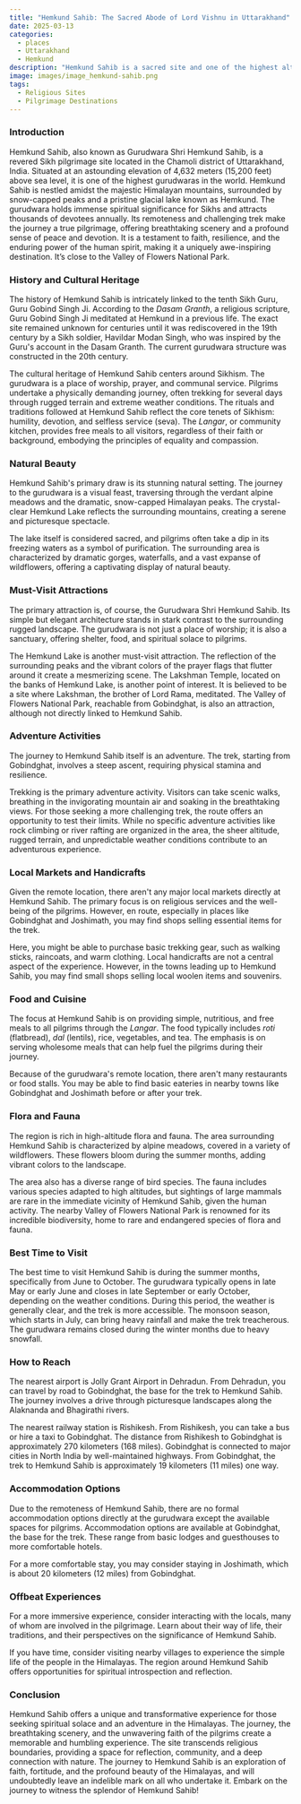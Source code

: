 ```yaml
---
title: "Hemkund Sahib: The Sacred Abode of Lord Vishnu in Uttarakhand"
date: 2025-03-13
categories:
  - places
  - Uttarakhand
  - Hemkund
description: "Hemkund Sahib is a sacred site and one of the highest altitude lakes in the Indian Himalayas, revered as the earthly abode of Lord Vishnu. It is part of the Char Dham Yatra (Holy Four Houses) pilgrimage circuit in Uttarakhand. Surrounded by glaciers and snow-capped peaks, Hemkund Sahib offers a serene and spiritual atmosphere for devotees and nature lovers alike."
image: images/image_hemkund-sahib.png
tags: 
  - Religious Sites
  - Pilgrimage Destinations
---
```



### **Introduction**

Hemkund Sahib, also known as Gurudwara Shri Hemkund Sahib, is a revered Sikh pilgrimage site located in the Chamoli district of Uttarakhand, India. Situated at an astounding elevation of 4,632 meters (15,200 feet) above sea level, it is one of the highest gurudwaras in the world. Hemkund Sahib is nestled amidst the majestic Himalayan mountains, surrounded by snow-capped peaks and a pristine glacial lake known as Hemkund. The gurudwara holds immense spiritual significance for Sikhs and attracts thousands of devotees annually. Its remoteness and challenging trek make the journey a true pilgrimage, offering breathtaking scenery and a profound sense of peace and devotion. It is a testament to faith, resilience, and the enduring power of the human spirit, making it a uniquely awe-inspiring destination. It’s close to the Valley of Flowers National Park.

### **History and Cultural Heritage**

The history of Hemkund Sahib is intricately linked to the tenth Sikh Guru, Guru Gobind Singh Ji. According to the *Dasam Granth*, a religious scripture, Guru Gobind Singh Ji meditated at Hemkund in a previous life. The exact site remained unknown for centuries until it was rediscovered in the 19th century by a Sikh soldier, Havildar Modan Singh, who was inspired by the Guru's account in the Dasam Granth. The current gurudwara structure was constructed in the 20th century.



The cultural heritage of Hemkund Sahib centers around Sikhism. The gurudwara is a place of worship, prayer, and communal service. Pilgrims undertake a physically demanding journey, often trekking for several days through rugged terrain and extreme weather conditions. The rituals and traditions followed at Hemkund Sahib reflect the core tenets of Sikhism: humility, devotion, and selfless service (seva). The *Langar*, or community kitchen, provides free meals to all visitors, regardless of their faith or background, embodying the principles of equality and compassion.

### **Natural Beauty**

Hemkund Sahib's primary draw is its stunning natural setting. The journey to the gurudwara is a visual feast, traversing through the verdant alpine meadows and the dramatic, snow-capped Himalayan peaks. The crystal-clear Hemkund Lake reflects the surrounding mountains, creating a serene and picturesque spectacle.



The lake itself is considered sacred, and pilgrims often take a dip in its freezing waters as a symbol of purification. The surrounding area is characterized by dramatic gorges, waterfalls, and a vast expanse of wildflowers, offering a captivating display of natural beauty.



### **Must-Visit Attractions**

The primary attraction is, of course, the Gurudwara Shri Hemkund Sahib. Its simple but elegant architecture stands in stark contrast to the surrounding rugged landscape. The gurudwara is not just a place of worship; it is also a sanctuary, offering shelter, food, and spiritual solace to pilgrims.



The Hemkund Lake is another must-visit attraction. The reflection of the surrounding peaks and the vibrant colors of the prayer flags that flutter around it create a mesmerizing scene. The Lakshman Temple, located on the banks of Hemkund Lake, is another point of interest. It is believed to be a site where Lakshman, the brother of Lord Rama, meditated. The Valley of Flowers National Park, reachable from Gobindghat, is also an attraction, although not directly linked to Hemkund Sahib.

### **Adventure Activities**

The journey to Hemkund Sahib itself is an adventure. The trek, starting from Gobindghat, involves a steep ascent, requiring physical stamina and resilience.



Trekking is the primary adventure activity. Visitors can take scenic walks, breathing in the invigorating mountain air and soaking in the breathtaking views. For those seeking a more challenging trek, the route offers an opportunity to test their limits. While no specific adventure activities like rock climbing or river rafting are organized in the area, the sheer altitude, rugged terrain, and unpredictable weather conditions contribute to an adventurous experience.

### **Local Markets and Handicrafts**

Given the remote location, there aren't any major local markets directly at Hemkund Sahib. The primary focus is on religious services and the well-being of the pilgrims. However, en route, especially in places like Gobindghat and Joshimath, you may find shops selling essential items for the trek.



Here, you might be able to purchase basic trekking gear, such as walking sticks, raincoats, and warm clothing. Local handicrafts are not a central aspect of the experience. However, in the towns leading up to Hemkund Sahib, you may find small shops selling local woolen items and souvenirs.

### **Food and Cuisine**

The focus at Hemkund Sahib is on providing simple, nutritious, and free meals to all pilgrims through the *Langar*. The food typically includes *roti* (flatbread), *dal* (lentils), rice, vegetables, and tea. The emphasis is on serving wholesome meals that can help fuel the pilgrims during their journey.



Because of the gurudwara's remote location, there aren't many restaurants or food stalls. You may be able to find basic eateries in nearby towns like Gobindghat and Joshimath before or after your trek.

### **Flora and Fauna**

The region is rich in high-altitude flora and fauna. The area surrounding Hemkund Sahib is characterized by alpine meadows, covered in a variety of wildflowers. These flowers bloom during the summer months, adding vibrant colors to the landscape.



The area also has a diverse range of bird species. The fauna includes various species adapted to high altitudes, but sightings of large mammals are rare in the immediate vicinity of Hemkund Sahib, given the human activity. The nearby Valley of Flowers National Park is renowned for its incredible biodiversity, home to rare and endangered species of flora and fauna.

### **Best Time to Visit**

The best time to visit Hemkund Sahib is during the summer months, specifically from June to October. The gurudwara typically opens in late May or early June and closes in late September or early October, depending on the weather conditions. During this period, the weather is generally clear, and the trek is more accessible. The monsoon season, which starts in July, can bring heavy rainfall and make the trek treacherous. The gurudwara remains closed during the winter months due to heavy snowfall.

### **How to Reach**

The nearest airport is Jolly Grant Airport in Dehradun. From Dehradun, you can travel by road to Gobindghat, the base for the trek to Hemkund Sahib. The journey involves a drive through picturesque landscapes along the Alaknanda and Bhagirathi rivers.



The nearest railway station is Rishikesh. From Rishikesh, you can take a bus or hire a taxi to Gobindghat. The distance from Rishikesh to Gobindghat is approximately 270 kilometers (168 miles). Gobindghat is connected to major cities in North India by well-maintained highways. From Gobindghat, the trek to Hemkund Sahib is approximately 19 kilometers (11 miles) one way.

### **Accommodation Options**

Due to the remoteness of Hemkund Sahib, there are no formal accommodation options directly at the gurudwara except the available spaces for pilgrims. Accommodation options are available at Gobindghat, the base for the trek. These range from basic lodges and guesthouses to more comfortable hotels.



For a more comfortable stay, you may consider staying in Joshimath, which is about 20 kilometers (12 miles) from Gobindghat.

### **Offbeat Experiences**

For a more immersive experience, consider interacting with the locals, many of whom are involved in the pilgrimage. Learn about their way of life, their traditions, and their perspectives on the significance of Hemkund Sahib.



If you have time, consider visiting nearby villages to experience the simple life of the people in the Himalayas. The region around Hemkund Sahib offers opportunities for spiritual introspection and reflection.

### **Conclusion**

Hemkund Sahib offers a unique and transformative experience for those seeking spiritual solace and an adventure in the Himalayas. The journey, the breathtaking scenery, and the unwavering faith of the pilgrims create a memorable and humbling experience. The site transcends religious boundaries, providing a space for reflection, community, and a deep connection with nature. The journey to Hemkund Sahib is an exploration of faith, fortitude, and the profound beauty of the Himalayas, and will undoubtedly leave an indelible mark on all who undertake it. Embark on the journey to witness the splendor of Hemkund Sahib!


